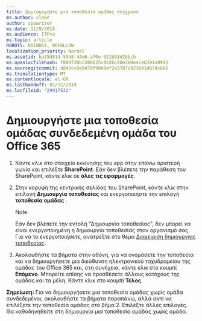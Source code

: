 ```yaml
---
title: Δημιουργήστε μια τοποθεσία ομάδας σύγχρονα
ms.author: clake
author: spowriter
ms.date: 11/9/2018
ms.audience: ITPro
ms.topic: article
ROBOTS: NOINDEX, NOFOLLOW
localization_priority: Normal
ms.assetid: ba35d814-55b8-44e6-a70e-011b91d2bbcb
ms.openlocfilehash: f88df38bc286625c0b2bc20e360e4ce6391e0942
ms.sourcegitcommit: dd43cc0a9470f98b8ef2a3787c823801d674c666
ms.translationtype: MT
ms.contentlocale: el-GR
ms.lasthandoff: 02/12/2019
ms.locfileid: "29917532"
---
```

# <a name="create-an-office-365-group-connected-team-site"></a>Δημιουργήστε μια τοποθεσία ομάδας συνδεδεμένη ομάδα του Office 365

1. Κάντε κλικ στο στοιχείο εκκίνησης του app στην επάνω αριστερή γωνία και επιλέξτε **SharePoint**. Εάν δεν βλέπετε την παράθεση του SharePoint, κάντε κλικ σε **όλες τις εφαρμογές**.
    
2. Στην κορυφή της κεντρικής σελίδας του SharePoint, κάντε κλικ στην επιλογή **Δημιουργία τοποθεσίας** και ενεργοποιήστε την επιλογή **τοποθεσία ομάδας** . 
    
    > [!NOTE]
    > Εάν δεν βλέπετε την εντολή "Δημιουργία τοποθεσίας", δεν μπορεί να είναι ενεργοποιημένη η δημιουργία τοποθεσίας στον οργανισμό σας. Για να το ενεργοποιήσετε, ανατρέξτε στο θέμα [Διαχείριση δημιουργίας τοποθεσίας](https://go.microsoft.com/fwlink/?linkid=2009644). 
  
3. Ακολουθήστε τα βήματα στην οθόνη, για να ονομάσετε την τοποθεσία και να δημιουργήσετε μια διεύθυνση ηλεκτρονικού ταχυδρομείου της ομάδας του Office 365 και, στη συνέχεια, κάντε κλικ στο κουμπί **Επόμενο**. Μπορείτε επίσης να προσθέσετε άλλους κατόχους της ομάδας και τα μέλη. Κάντε κλικ στο κουμπί **Τέλος**.
  
 **Σημείωση:** Για να δημιουργήσετε μια τοποθεσία ομάδας χωρίς ομάδα συνδεδεμένοι, ακολουθήστε τα βήματα παραπάνω, αλλά αντί να επιλέξετε την τοποθεσία ομάδας στο βήμα 2. Επιλέξτε άλλες επιλογές. Θα καθοδηγηθείτε στη δημιουργία μια τοποθεσία ομάδας χωρίς ομάδα. 
    

